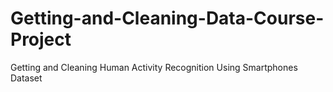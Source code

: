 # Getting-and-Cleaning-Data-Course-Project
Getting and Cleaning Human Activity Recognition Using Smartphones Dataset 
